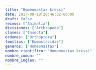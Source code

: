 ```yaml
---
title: "Homeomastax kressi"
date: 2017-08-18T20:46:32-06:00
draft: false
reinos: ["Animalia"]
divisiones: ["Arthropoda"]
clases: ["Insecta"]
ordenes: ["Orthoptera"]
familias: ["Eumastacidae"]
generos: ["Homeomastax"]
nombre_cientifico: "Homeomastax kressi"
nombre_comun: ""
nombre_ingles: ""
---
```

